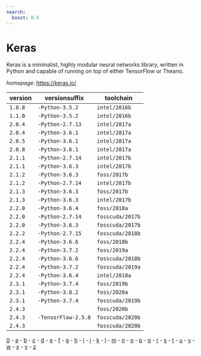 ```yaml
---
search:
  boost: 0.5
---
```

# Keras

Keras is a minimalist, highly modular neural networks library, written in Python and capable of running on top of either TensorFlow or Theano.

*homepage*: <https://keras.io/>

version | versionsuffix | toolchain
--------|---------------|----------
``1.0.8`` | ``-Python-3.5.2`` | ``intel/2016b``
``1.1.0`` | ``-Python-3.5.2`` | ``intel/2016b``
``2.0.4`` | ``-Python-2.7.13`` | ``intel/2017a``
``2.0.4`` | ``-Python-3.6.1`` | ``intel/2017a``
``2.0.5`` | ``-Python-3.6.1`` | ``intel/2017a``
``2.0.8`` | ``-Python-3.6.1`` | ``intel/2017a``
``2.1.1`` | ``-Python-2.7.14`` | ``intel/2017b``
``2.1.1`` | ``-Python-3.6.3`` | ``intel/2017b``
``2.1.2`` | ``-Python-3.6.3`` | ``foss/2017b``
``2.1.2`` | ``-Python-2.7.14`` | ``intel/2017b``
``2.1.3`` | ``-Python-3.6.3`` | ``foss/2017b``
``2.1.3`` | ``-Python-3.6.3`` | ``intel/2017b``
``2.2.0`` | ``-Python-3.6.4`` | ``foss/2018a``
``2.2.0`` | ``-Python-2.7.14`` | ``fosscuda/2017b``
``2.2.0`` | ``-Python-3.6.3`` | ``fosscuda/2017b``
``2.2.2`` | ``-Python-2.7.15`` | ``fosscuda/2018b``
``2.2.4`` | ``-Python-3.6.6`` | ``foss/2018b``
``2.2.4`` | ``-Python-3.7.2`` | ``foss/2019a``
``2.2.4`` | ``-Python-3.6.6`` | ``fosscuda/2018b``
``2.2.4`` | ``-Python-3.7.2`` | ``fosscuda/2019a``
``2.2.4`` | ``-Python-3.6.4`` | ``intel/2018a``
``2.3.1`` | ``-Python-3.7.4`` | ``foss/2019b``
``2.3.1`` | ``-Python-3.8.2`` | ``foss/2020a``
``2.3.1`` | ``-Python-3.7.4`` | ``fosscuda/2019b``
``2.4.3`` |  | ``foss/2020b``
``2.4.3`` | ``-TensorFlow-2.5.0`` | ``fosscuda/2020b``
``2.4.3`` |  | ``fosscuda/2020b``

[0](../0/index.md) - [a](../a/index.md) - [b](../b/index.md) - [c](../c/index.md) - [d](../d/index.md) - [e](../e/index.md) - [f](../f/index.md) - [g](../g/index.md) - [h](../h/index.md) - [i](../i/index.md) - [j](../j/index.md) - [k](../k/index.md) - [l](../l/index.md) - [m](../m/index.md) - [n](../n/index.md) - [o](../o/index.md) - [p](../p/index.md) - [q](../q/index.md) - [r](../r/index.md) - [s](../s/index.md) - [t](../t/index.md) - [u](../u/index.md) - [v](../v/index.md) - [w](../w/index.md) - [x](../x/index.md) - [y](../y/index.md) - [z](../z/index.md)

